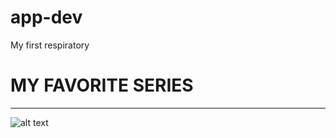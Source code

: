 # app-dev
My first respiratory

# MY FAVORITE SERIES 
---------------------
![alt text](https://www.google.com/url?sa=i&url=https%3A%2F%2Fwallpapercave.com%2Fdescendants-of-the-sun-wallpapers&psig=AOvVaw29ZGd_7VoeJHCwHw3Me2jx&ust=1732343818213000&source=images&cd=vfe&opi=89978449&ved=0CBQQjRxqFwoTCMjEhuap74kDFQAAAAAdAAAAABAE)


